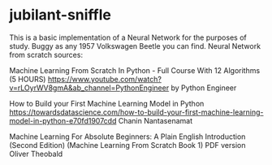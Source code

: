 # jubilant-sniffle
This is a basic implementation of a Neural Network for the purposes of study. Buggy as any 1957 Volkswagen Beetle you can find. 
Neural Network from scratch sources:

Machine Learning From Scratch In Python - Full Course With 12 Algorithms (5 HOURS)
https://www.youtube.com/watch?v=rLOyrWV8gmA&ab_channel=PythonEngineer
by Python Engineer

How to Build your First Machine Learning Model in Python
https://towardsdatascience.com/how-to-build-your-first-machine-learning-model-in-python-e70fd1907cdd
Chanin Nantasenamat

Machine Learning For Absolute Beginners: A Plain English Introduction (Second Edition) (Machine Learning From Scratch Book 1)
PDF version
Oliver Theobald
